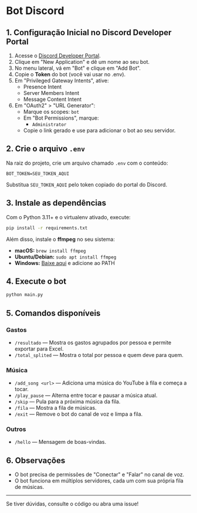 # Bot Discord

## 1. Configuração Inicial no Discord Developer Portal

1. Acesse o [Discord Developer Portal](https://discord.com/developers/applications).
2. Clique em "New Application" e dê um nome ao seu bot.
3. No menu lateral, vá em "Bot" e clique em "Add Bot".
4. Copie o **Token** do bot (você vai usar no .env).
5. Em "Privileged Gateway Intents", ative:
   - Presence Intent
   - Server Members Intent
   - Message Content Intent
6. Em "OAuth2" > "URL Generator":
   - Marque os scopes: `bot`
   - Em "Bot Permissions", marque:
     - `Administrator`
   - Copie o link gerado e use para adicionar o bot ao seu servidor.

## 2. Crie o arquivo `.env`

Na raiz do projeto, crie um arquivo chamado `.env` com o conteúdo:

```
BOT_TOKEN=SEU_TOKEN_AQUI
```

Substitua `SEU_TOKEN_AQUI` pelo token copiado do portal do Discord.

## 3. Instale as dependências

Com o Python 3.11+ e o virtualenv ativado, execute:

```bash
pip install -r requirements.txt
```

Além disso, instale o **ffmpeg** no seu sistema:
- **macOS:** `brew install ffmpeg`
- **Ubuntu/Debian:** `sudo apt install ffmpeg`
- **Windows:** [Baixe aqui](https://ffmpeg.org/download.html) e adicione ao PATH

## 4. Execute o bot

```bash
python main.py
```

## 5. Comandos disponíveis

### Gastos
- `/resultado` — Mostra os gastos agrupados por pessoa e permite exportar para Excel.
- `/total_splited` — Mostra o total por pessoa e quem deve para quem.

### Música
- `/add_song <url>` — Adiciona uma música do YouTube à fila e começa a tocar.
- `/play_pause` — Alterna entre tocar e pausar a música atual.
- `/skip` — Pula para a próxima música da fila.
- `/fila` — Mostra a fila de músicas.
- `/exit` — Remove o bot do canal de voz e limpa a fila.

### Outros
- `/hello` — Mensagem de boas-vindas.

## 6. Observações
- O bot precisa de permissões de "Conectar" e "Falar" no canal de voz.
- O bot funciona em múltiplos servidores, cada um com sua própria fila de músicas.

---

Se tiver dúvidas, consulte o código ou abra uma issue! 